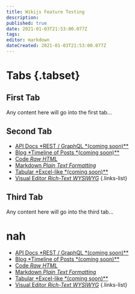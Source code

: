 ```yaml
---
title: Wikijs Feature Testing
description: 
published: true
date: 2021-01-03T21:53:00.077Z
tags: 
editor: markdown
dateCreated: 2021-01-03T21:53:00.077Z
---
```


# Tabs {.tabset}
## First Tab

Any content here will go into the first tab...

## Second Tab

- [API Docs *REST / GraphQL *(coming soon)**](/editors/api) 
- [Blog *Timeline of Posts *(coming soon)**](/editors/blog)
- [Code *Raw HTML*](/editors/code)
- [Markdown *Plain Text Formatting*](/editors/markdown)
- [Tabular *Excel-like *(coming soon)**](/editors/tabular)
- [Visual Editor *Rich-Text WYSIWYG*](/editors/visualeditor)
{.links-list}

## Third Tab

Any content here will go into the third tab...

# nah
- [API Docs *REST / GraphQL *(coming soon)**](/editors/api) 
- [Blog *Timeline of Posts *(coming soon)**](/editors/blog)
- [Code *Raw HTML*](/editors/code)
- [Markdown *Plain Text Formatting*](/editors/markdown)
- [Tabular *Excel-like *(coming soon)**](/editors/tabular)
- [Visual Editor *Rich-Text WYSIWYG*](/editors/visualeditor)
{.links-list}